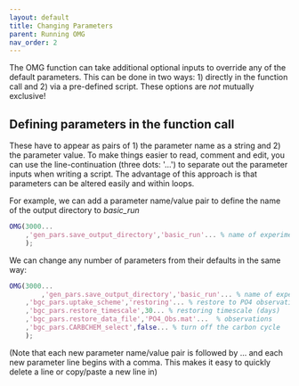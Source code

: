 ```yaml
---
layout: default
title: Changing Parameters
parent: Running OMG
nav_order: 2
---
```


The OMG function can take additional optional inputs to override any of the default parameters. This can be done in two ways: 1) directly in the function call and 2) via a pre-defined script. These options are *not* mutually exclusive!

## Defining parameters in the function call

These have to appear as pairs of 1) the parameter name as a string and 2) the parameter value. To make things easier to read, comment and edit, you can use the line-continuation (three dots: '...') to separate out the parameter inputs when writing a script. The advantage of this approach is that parameters can be altered easily and within loops.

For example, we can add a parameter name/value pair to define the name of the output directory to _basic_run_

```matlab
OMG(3000...
	,'gen_pars.save_output_directory','basic_run'... % name of experiment
	);
```

We can change any number of parameters from their defaults in the same way:

```matlab
OMG(3000...
    	,'gen_pars.save_output_directory','basic_run'... % name of experiment
	,'bgc_pars.uptake_scheme','restoring'... % restore to PO4 observations
	,'bgc_pars.restore_timescale',30... % restoring timescale (days)
	,'bgc_pars.restore_data_file','PO4_Obs.mat'...	% observations
	,'bgc_pars.CARBCHEM_select',false... % turn off the carbon cycle
	);
```

(Note that each new parameter name/value pair is followed by ... and each new parameter line begins with a comma. This makes it easy to quickly delete a line or copy/paste a new line in)

